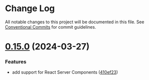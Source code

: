 # Change Log

All notable changes to this project will be documented in this file.
See [Conventional Commits](https://conventionalcommits.org) for commit guidelines.

# [0.15.0](https://github.com/itsjavi/storylite/compare/v0.14.2...v0.15.0) (2024-03-27)


### Features

* add support for React Server Components ([410ef23](https://github.com/itsjavi/storylite/commit/410ef234adfb33f161dd35ecb0228312d3ee15f1))
